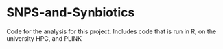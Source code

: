 # SNPS-and-Synbiotics
Code for the analysis for this project. Includes code that is run in R, on the university HPC, and PLINK

